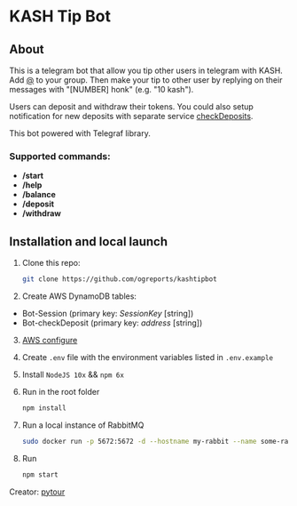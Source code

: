 # KASH Tip Bot

## About

This is a telegram bot that allow you tip other users in telegram with KASH. 
Add [@](https://t.me/) to your group.
Then make your tip to other user by replying on their messages with "[NUMBER] honk" (e.g. "10 kash").

Users can deposit and withdraw their tokens.
You could also setup notification for new deposits with separate service [checkDeposits](https://github.com/ogreports/checkDeposits).

This bot powered with Telegraf library.

### Supported commands:

- **/start**
- **/help**
- **/balance**
- **/deposit**
- **/withdraw**

## Installation and local launch

1. Clone this repo:
    ```bash
    git clone https://github.com/ogreports/kashtipbot
    ```

2. Create AWS DynamoDB tables: 
- Bot-Session (primary key: *SessionKey* [string])
- Bot-checkDeposit (primary key: *address* [string])

3. [AWS configure](https://docs.aws.amazon.com/cli/latest/userguide/cli-chap-configure.html)

4. Create `.env` file with the environment variables listed in `.env.example`

5. Install `NodeJS 10x` && `npm 6x`

6. Run in the root folder 
    ```bash
    npm install
    ```
8. Run a local instance of RabbitMQ
    ```bash
    sudo docker run -p 5672:5672 -d --hostname my-rabbit --name some-rabbit rabbitmq:3
    ```
7. Run
    ```bash
    npm start
    ```


Creator: [pytour](https://github.com/pytour)
